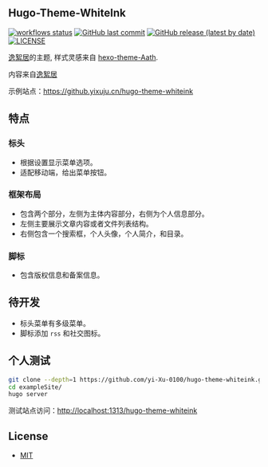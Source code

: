## Hugo-Theme-WhiteInk

[![workflows status](https://github.com/yi-Xu-0100/hugo-theme-whiteink/workflows/Demo/badge.svg)](https://github.com/yi-Xu-0100/hugo-theme-whiteink/actions?query=workflow%3ADemo)
[![GitHub last commit](https://img.shields.io/github/last-commit/yi-Xu-0100/hugo-theme-whiteink)](https://github.yixuju.cn/hugo-theme-whiteink/)
[![GitHub release (latest by date)](https://img.shields.io/github/v/release/yi-Xu-0100/hugo-theme-whiteink)](https://github.com/yi-Xu-0100/hugo-theme-whiteink/releases)
[![LICENSE](https://img.shields.io/github/license/yi-Xu-0100/hugo-theme-whiteink)](./LICENSE)

[逸絮居](https://www.yixuju.cn/)的主题, 样式灵感来自 [hexo-theme-Aath](https://github.com/lewis-geek/hexo-theme-Aath).

内容来自[逸絮居](https://www.yixuju.cn/)

示例站点：<https://github.yixuju.cn/hugo-theme-whiteink>

## 特点

### 标头

+ 根据设置显示菜单选项。
+ 适配移动端，给出菜单按钮。

### 框架布局

+ 包含两个部分，左侧为主体内容部分，右侧为个人信息部分。
+ 左侧主要展示文章内容或者文件列表结构。
+ 右侧包含一个搜索框，个人头像，个人简介，和目录。

### 脚标

+ 包含版权信息和备案信息。

## 待开发

+ 标头菜单有多级菜单。
+ 脚标添加 `rss` 和社交图标。

## 个人测试

``` bash
git clone --depth=1 https://github.com/yi-Xu-0100/hugo-theme-whiteink.git
cd exampleSite/
hugo server
```

测试站点访问：<http://localhost:1313/hugo-theme-whiteink>

## License

+ [MIT](./LICENSE)
